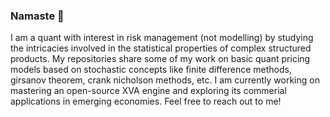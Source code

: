 ### Namaste 🙏

I am a quant with interest in risk management (not modelling) by studying the intricacies involved in the statistical properties of complex structured products. My repositories share some of my work on basic quant pricing models based on stochastic concepts like finite difference methods, girsanov theorem, crank nicholson methods, etc. I am currently working on mastering an open-source XVA engine and exploring its commerial applications in emerging economies. Feel free to reach out to me!
